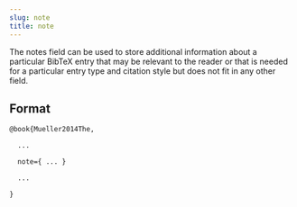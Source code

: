 ```yaml
---
slug: note
title: note
---
```


The notes field can be used to store additional information about a particular BibTeX entry that may be relevant to the reader or that is needed for a particular entry type and citation style but does not fit in any other field.


## Format

```tex
@book{Mueller2014The,

  ...

  note={ ... }

  ...

}
```
